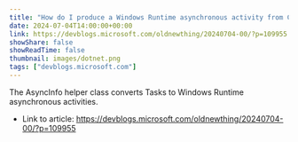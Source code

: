 ```yaml
---
title: "How do I produce a Windows Runtime asynchronous activity from C#?"
date: 2024-07-04T14:00:00+00:00
link: https://devblogs.microsoft.com/oldnewthing/20240704-00/?p=109955
showShare: false
showReadTime: false
thumbnail: images/dotnet.png
tags: ["devblogs.microsoft.com"]
---
```

The AsyncInfo helper class converts Tasks to Windows Runtime asynchronous activities.

- Link to article: https://devblogs.microsoft.com/oldnewthing/20240704-00/?p=109955